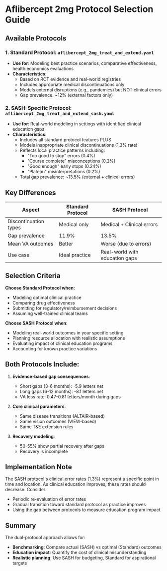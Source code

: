 # Aflibercept 2mg Protocol Selection Guide

## Available Protocols

### 1. Standard Protocol: `aflibercept_2mg_treat_and_extend.yaml`
- **Use for**: Modeling best practice scenarios, comparative effectiveness, health economics evaluations
- **Characteristics**:
  - Based on RCT evidence and real-world registries
  - Includes appropriate medical discontinuations only
  - Models external disruptions (e.g., pandemics) but NOT clinical errors
  - Gap prevalence: ~12% (external factors only)

### 2. SASH-Specific Protocol: `aflibercept_2mg_treat_and_extend_sash.yaml`
- **Use for**: Real-world modeling in settings with identified clinical education gaps
- **Characteristics**:
  - Includes all standard protocol features PLUS
  - Models inappropriate clinical discontinuations (1.3% rate)
  - Reflects local practice patterns including:
    - "Too good to stop" errors (0.4%)
    - "Course complete" misconceptions (0.2%)
    - "Good enough" early stops (0.24%)
    - "Plateau" misinterpretations (0.2%)
  - Total gap prevalence: ~13.5% (external + clinical errors)

## Key Differences

| Aspect | Standard Protocol | SASH Protocol |
|--------|------------------|---------------|
| Discontinuation types | Medical only | Medical + Clinical errors |
| Gap prevalence | 11.9% | 13.5% |
| Mean VA outcomes | Better | Worse (due to errors) |
| Use case | Ideal practice | Real-world with education gaps |

## Selection Criteria

**Choose Standard Protocol when:**
- Modeling optimal clinical practice
- Comparing drug effectiveness
- Submitting for regulatory/reimbursement decisions
- Assuming well-trained clinical teams

**Choose SASH Protocol when:**
- Modeling real-world outcomes in your specific setting
- Planning resource allocation with realistic assumptions
- Evaluating impact of clinical education programs
- Accounting for known practice variations

## Both Protocols Include:

1. **Evidence-based gap consequences**:
   - Short gaps (3-6 months): -5.9 letters net
   - Long gaps (6-12 months): -8.1 letters net
   - VA loss rate: 0.47-0.81 letters/month during gaps

2. **Core clinical parameters**:
   - Same disease transitions (ALTAIR-based)
   - Same vision outcomes (VIEW-based)
   - Same T&E extension rules

3. **Recovery modeling**:
   - 50-55% show partial recovery after gaps
   - Recovery is incomplete

## Implementation Note

The SASH protocol's clinical error rates (1.3%) represent a specific point in time and location. As clinical education improves, these rates should decrease. Consider:
- Periodic re-evaluation of error rates
- Gradual transition toward standard protocol as practice improves
- Using the gap between protocols to measure education program impact

## Summary

The dual-protocol approach allows for:
- **Benchmarking**: Compare actual (SASH) vs optimal (Standard) outcomes
- **Education impact**: Quantify the cost of clinical misunderstanding
- **Realistic planning**: Use SASH for budgeting, Standard for aspirational targets